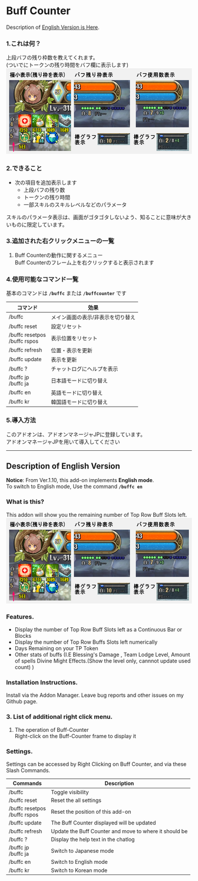 ﻿
# Buff Counter
Description of [English Version is Here](#description-of-english-version).

### 1.これは何？
上段バフの残り枠数を教えてくれます。  
(ついでにトークンの残り時間をバフ欄に表示します)  
![外観表示](https://github.com/Toukibi/ToSAddon/blob/ForImage/BuffCounter/img/topimage.png?raw=true)  
### 2.できること
* 次の項目を追加表示します  
  * 上段バフの残り数
  * トークンの残り時間
  * 一部スキルのスキルレベルなどのパラメータ  
  
スキルのパラメータ表示は、画面がゴタゴタしないよう、知ることに意味が大きいものに限定しています。  

### 3.追加された右クリックメニューの一覧
1. Buff Counterの動作に関するメニュー  
    Buff Counterのフレーム上を右クリックすると表示されます

### 4.使用可能なコマンド一覧
基本のコマンドは **`/buffc`** または **`/buffcounter`** です  

|コマンド|効果|
|---|---|
|/buffc|メイン画面の表示/非表示を切り替え|
|/buffc reset|設定リセット|
|/buffc resetpos<br>/buffc rspos|表示位置をリセット|
|/buffc refresh|位置・表示を更新|
|/buffc update|表示を更新|
|/buffc ?|チャットログにヘルプを表示|
|/buffc jp<br>/buffc ja|日本語モードに切り替え|
|/buffc en|英語モードに切り替え|
|/buffc kr|韓国語モードに切り替え|

### 5.導入方法
このアドオンは、アドオンマネージャJPに登録しています。  
アドオンマネージャJPを用いて導入してください  

---
## Description of English Version 
  
**Notice**: From Ver.1.10, this add-on  implements **English mode**.   
To switch to English mode, Use the command **`/buffc en`**

### What is this?
This addon will show you the remaining number of Top Row Buff Slots left.  
![Image of Buff-Counter](https://github.com/Toukibi/ToSAddon/blob/ForImage/BuffCounter/img/topimage.png?raw=true)  
### Features.
* Display the number of Top Row Buff Slots left as a Continuous Bar or Blocks
* Display the number of Top Row Buffs Slots left numerically
* Days Remaining on your TP Token
* Other stats of buffs (I.E Blessing's Damage , Team Lodge Level, Amount of spells Divine Might Effects.(Show the level only, cannnot update used count) )

### Installation Instructions.
Install via the Addon Manager. Leave bug reports and other issues on my Github page.  

### 3. List of additional right click menu.
1. The operation of Buff-Counter  
    Right-click on the Buff-Counter frame to display it

### Settings.
Settings can be accessed by Right Clicking on Buff Counter, and via these Slash Commands.

|Commands|Description|
|---|---|
|/buffc|Toggle visibility|
|/buffc reset|Reset the all settings|
|/buffc resetpos<br>/buffc rspos|Reset the position of this add-on|
|/buffc update|The Buff Counter displayed will be updated|
|/buffc refresh|Update the Buff Counter and move to where it should be|
|/buffc ?|Display the help text in the chatlog|
|/buffc jp<br>/buffc ja|Switch to Japanese mode|
|/buffc en|Switch to English mode|
|/buffc kr|Switch to Korean mode|

